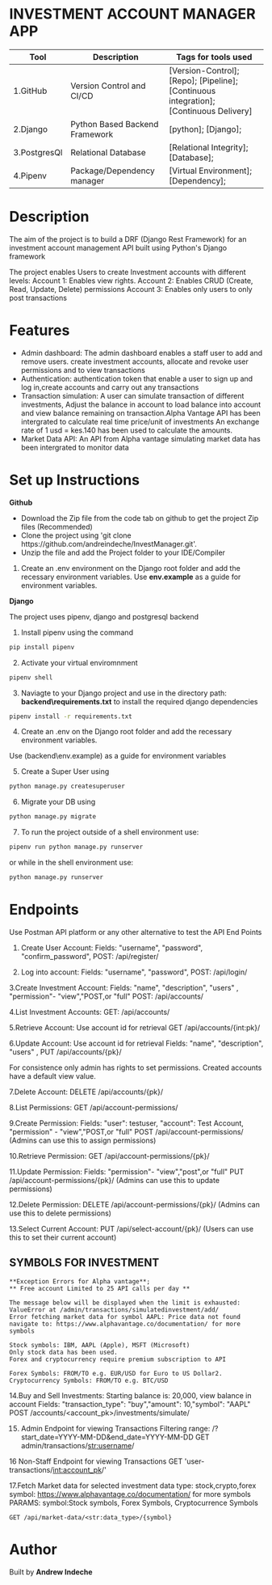 # INVESTMENT ACCOUNT MANAGER APP

|Tool                | Description                    | Tags for tools used                                                                                               |
| ------------------- | ------------------------------ | ---------------------------------------------------------------------------------------------------- |
| 1.GitHub| Version Control and CI/CD| [Version-Control]; [Repo]; [Pipeline]; [Continuous integration];[Continuous Delivery]|
| 2.Django |  Python Based Backend Framework| [python]; [Django];|
| 3.PostgresQl | Relational Database| [Relational Integrity]; [Database];|
| 4.Pipenv | Package/Dependency manager| [Virtual Environment];[Dependency];|

## <h1> Description</h1>
<p>The aim of the project is to build a DRF (Django Rest Framework) for an investment account management API built using Python's Django framework </p>
<p>The project enables Users to create Investment accounts with different levels: 
Account 1: Enables view rights.
Account 2: Enables CRUD (Create, Read, Update, Delete) permissions
Account 3: Enables only users to only post transactions</p>

## <h1> Features</h1>
<ul>
<li> Admin dashboard: The admin dashboard enables a staff user to add and remove users.
    create investment accounts, allocate and revoke user permissions and to view transactions </li>
<li> Authentication:  authentication token that enable a user to sign up and log in,create accounts and carry out any transactions </li>
<li> Transaction simulation: A user can simulate transaction of different investments, Adjust the balance in account to load balance into account and view balance remaining on transaction.Alpha Vantage API has been intergrated to calculate real time price/unit of investments
An exchange rate of 1 usd = kes.140 has been used to calculate the amounts.
</li>
<li> Market Data API: An API from Alpha vantage simulating market data has been intergrated to monitor data</li>
</ul>

## <h1> Set up Instructions</h1>
<p><b>Github</b></p>
<ul>
<li> Download the Zip file from the code tab on github to get the project Zip files (Recommended)</li>
<li> Clone the project using 'git clone https://github.com/andreindeche/InvestManager.git'.</li>
<li> Unzip the file and add the Project folder to your IDE/Compiler</li>
</ul>

1. Create an .env environment on the Django root folder and add the recessary environment variables. 
Use <b>env.example</b> as a guide for environment variables.

<p><b>Django</b></p>
<p>The project uses pipenv, django and postgresql backend</p>

1. Install pipenv using the command 

```bash
pip install pipenv
```

2. Activate your virtual enviromnment

```bash
pipenv shell 
```

3. Naviagte to your Django project and use  in  the directory path: <b>backend\requirements.txt</b> to install the required django dependencies 

```bash
pipenv install -r requirements.txt
```

4. Create an .env on the Django root folder and add the recessary environment variables. 

Use (backend\env.example) as a guide for environment variables </li>

5. Create a Super User using 

```bash
python manage.py createsuperuser
```

6. Migrate your DB using 

```bash
python manage.py migrate
```

7. To run the project outside of a shell environment use: 

```bash
pipenv run python manage.py runserver
```

 or while in the shell environment use:

```bash
python manage.py runserver
```

## <h1> Endpoints</h1>
Use Postman API platform or any other alternative to test the API End Points

1. Create User Account:
    Fields: "username", "password", "confirm_password",
    POST: /api/register/

2. Log into account:
    Fields: "username", "password",
    POST: /api/login/

3.Create Investment Account:
    Fields: "name", "description", "users" , "permission"- "view","POST,or "full" 
    POST: /api/accounts/

4.List Investment Accounts:
    GET: /api/accounts/

5.Retrieve Account:
    Use account id for retrieval
    GET  /api/accounts/{int:pk}/

6.Update Account: 
    Use account id for retrieval
    Fields: "name", "description", "users" , 
    PUT /api/accounts/{pk}/

For consistence only admin has rights to set permissions.
Created accounts have a default view value.

7.Delete Account: 
    DELETE /api/accounts/{pk}/

8.List Permissions: 
    GET /api/account-permissions/

9.Create Permission: 
    Fields: "user": testuser, "account": Test Account, "permission" - "view","POST,or "full" 
    POST /api/account-permissions/ (Admins can use this to assign permissions)

10.Retrieve Permission: 
    GET /api/account-permissions/{pk}/

11.Update Permission: 
    Fields: "permission"- "view","post",or "full" 
    PUT /api/account-permissions/{pk}/ (Admins can use this to update permissions)

12.Delete Permission: 
    DELETE /api/account-permissions/{pk}/ (Admins can use this to delete permissions)

13.Select Current Account: 
    PUT /api/select-account/{pk}/ (Users can use this to set their current account)

## SYMBOLS FOR INVESTMENT
    **Exception Errors for Alpha vantage**;
    ** Free account Limited to 25 API calls per day **

    The message below will be displayed when the limit is exhausted:
    ValueError at /admin/transactions/simulatedinvestment/add/
    Error fetching market data for symbol AAPL: Price data not found
    navigate to: https://www.alphavantage.co/documentation/ for more symbols
    
    Stock symbols: IBM, AAPL (Apple), MSFT (Microsoft)
    Only stock data has been used.
    Forex and cryptocurrency require premium subscription to API

    Forex Symbols: FROM/TO e.g. EUR/USD for Euro to US Dollar2.
    Cryptocurrency Symbols: FROM/TO e.g. BTC/USD

14.Buy and Sell Investments:
    Starting balance is: 20,000, view balance in account 
    Fields: "transaction_type": "buy","amount": 10,"symbol": "AAPL"
    POST /accounts/<account_pk>/investments/simulate/

15. Admin Endpoint for viewing Transactions
    Filtering range: /?start_date=YYYY-MM-DD&end_date=YYYY-MM-DD
    GET admin/transactions/<str:username>/

16 Non-Staff Endpoint for viewing Transactions
    GET 'user-transactions/<int:account_pk>/'

17.Fetch Market data for selected investment
    data type: stock,crypto,forex
    symbol: https://www.alphavantage.co/documentation/ for more symbols
    PARAMS: symbol:Stock symbols, Forex Symbols, Cryptocurrence Symbols
    
    GET /api/market-data/<str:data_type>/{symbol}

## <h1> Author </h1>
Built by <b>Andrew Indeche</b>